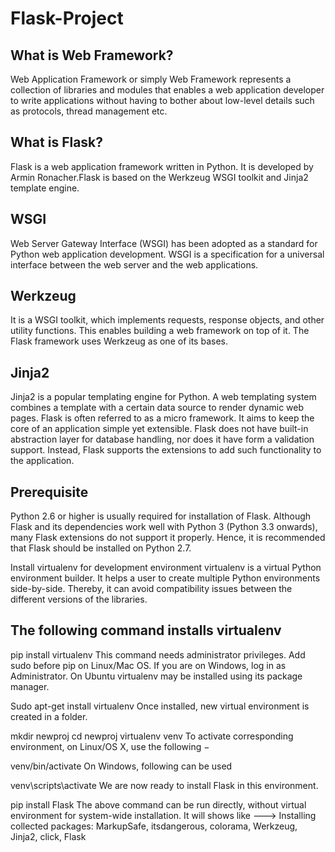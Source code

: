 # Flask-Project
## What is Web Framework?
Web Application Framework or simply Web Framework represents a collection of libraries and modules that enables a web application developer to write applications without having to bother about low-level details such as protocols, thread management etc.

## What is Flask?
Flask is a web application framework written in Python. It is developed by Armin Ronacher.Flask is based on the Werkzeug WSGI toolkit and Jinja2 template engine.

## WSGI
Web Server Gateway Interface (WSGI) has been adopted as a standard for Python web application development. WSGI is a specification for a universal interface between the web server and the web applications.

## Werkzeug
It is a WSGI toolkit, which implements requests, response objects, and other utility functions. This enables building a web framework on top of it. The Flask framework uses Werkzeug as one of its bases.


## Jinja2
Jinja2 is a popular templating engine for Python. A web templating system combines a template with a certain data source to render dynamic web pages.
Flask is often referred to as a micro framework. It aims to keep the core of an application simple yet extensible. Flask does not have built-in abstraction layer for database handling, nor does it have form a validation support. Instead, Flask supports the extensions to add such functionality to the application.

## Prerequisite
Python 2.6 or higher is usually required for installation of Flask. Although Flask and its dependencies work well with Python 3 (Python 3.3 onwards), many Flask extensions do not support it properly. Hence, it is recommended that Flask should be installed on Python 2.7.

Install virtualenv for development environment
virtualenv is a virtual Python environment builder. It helps a user to create multiple Python environments side-by-side. Thereby, it can avoid compatibility issues between the different versions of the libraries.

## The following command installs virtualenv

pip install virtualenv
This command needs administrator privileges. Add sudo before pip on Linux/Mac OS. If you are on Windows, log in as Administrator. On Ubuntu virtualenv may be installed using its package manager.

Sudo apt-get install virtualenv
Once installed, new virtual environment is created in a folder.

mkdir newproj
cd newproj
virtualenv venv
To activate corresponding environment, on Linux/OS X, use the following −

venv/bin/activate
On Windows, following can be used

venv\scripts\activate
We are now ready to install Flask in this environment.

pip install Flask
The above command can be run directly, without virtual environment for system-wide installation.
It will shows like ---> Installing collected packages: MarkupSafe, itsdangerous, colorama, Werkzeug, Jinja2, click, Flask


